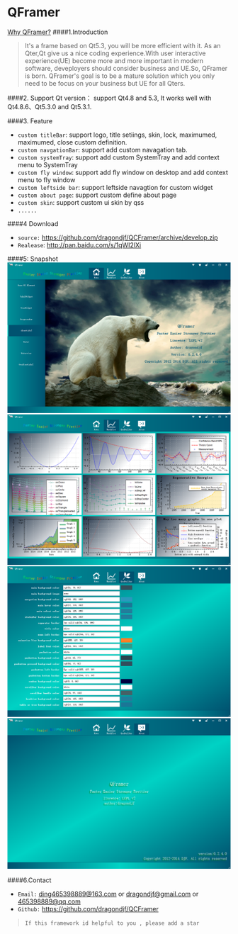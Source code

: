 QFramer 
============
<a href="http://qt.qframer.com">Why QFramer?</a>
####1.Introduction
>It's a frame based on Qt5.3, you will be more efficient with it. As an Qter,Qt give us a nice coding experience.With  user interactive experience(UE) become more and more important in modern software, deveployers should consider business and UE.So, QFramer is born. QFramer's goal is to be a mature solution which you only need to be focus on your business but UE for all Qters.

####2. Support Qt version：
    support Qt4.8 and 5.3, It works well with Qt4.8.6、Qt5.3.0 and Qt5.3.1.

####3. Feature
+ `custom titleBar`: support logo, title setiings, skin, lock, maximumed, maximumed, close custom definition.
+ `custom navgationBar`:  support add custom navagation tab.
+ `custom systemTray`: support add custom SystemTray and add context menu to SystemTray
+ `custom fly window`: support add fly window on desktop and add context menu to fly window
+ `custom leftside bar`: support leftside navagtion for custom widget
+ `custom about page`: support custom define about page
+ `custom skin`: support custom ui skin by qss
+ `......`

####4 Download
+ `source:` https://github.com/dragondjf/QCFramer/archive/develop.zip
+ `Realease`: http://pan.baidu.com/s/1qWI2lXi

####5: Snapshot
![6](doc/v0.24_1.png)
![7](doc/v0.24_2.png)
![8](doc/v0.24_3.png)
![9](doc/v0.24_4.png)

####6.Contact
+ `Email:` ding465398889@163.com or dragondjf@gmail.com or 465398889@qq.com
+ `Github:` https://github.com/dragondjf/QCFramer

>  `If this framework id helpful to you , please add a star `
